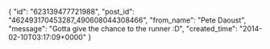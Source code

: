 {
   "id": "623139477721988",
   "post_id": "462493170453287_490608044308466",
   "from_name": "Pete Daoust",
   "message": "Gotta give the chance to the runner :D",
   "created_time": "2014-02-10T03:17:09+0000"
 }
